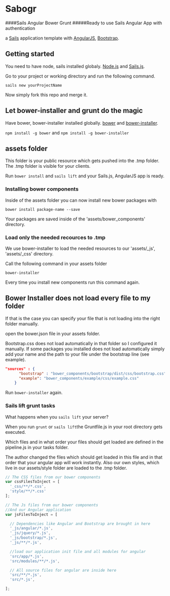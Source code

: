 # Sabogr
####Sails Angular Bower Grunt
#####Ready to use Sails Angular App with authentication

a [Sails](http://sailsjs.org) application template
with [AngularJS](https://angularjs.org/), [Bootstrap](http://getbootstrap.com/).

## Getting started

You need to have node, sails installed globaly.
[Node.js](https://nodejs.org/en/) and [Sails.js](http://sailsjs.org/).

Go to your project or working directory and run the following command.

`sails new yourProjectName`

Now simply fork this repo and merge it.

## Let bower-installer and grunt do the magic

Have bower, bower-installer installed globally.
[bower](http://bower.io/) and [bower-installer](https://github.com/blittle/bower-installer).

`npm install -g bower` and `npm install -g bower-installer`

## assets folder

This folder is your public resource which gets pushed into the .tmp folder.
The .tmp folder is visible for your clients.

Run `bower install` and `sails lift` and your Sails.js, AngularJS app is ready.

### Installing bower components

Inside of the assets folder you can now install new bower packages with

`bower install package-name --save`

Your packages are saved inside of the 'assets/bower_components' directory.

### Load only the needed recources to .tmp

We use bower-installer to load the needed resources to our 'assets/_js', 'assets/_css' directory.

Call the following command in your assets folder

`bower-installer`

Every time you install new components run this command again.

## Bower Installer does not load every file to my folder

If that is the case you can specify your file that is not loading into the right folder manually.

open the bower.json file in your assets folder.

Bootstrap.css does not load automatically in that folder so I configured it manually.
If some packages you installed does not load automatically simply add your name and
the path to your file under the bootstrap line (see example).
```json
"sources" : {
      "bootstrap" : "bower_components/bootstrap/dist/css/bootstrap.css",
      "example": "bower_components/example/css/example.css"
    }
```

Run `bower-installer` again.

### Sails lift grunt tasks

What happens when you `sails lift` your server?

When you run `grunt` or `sails lift`the Gruntfile.js in your root directory gets executed.

Which files and in what order your files should get loaded are defined in the pipeline.js in your tasks folder.

The author changed the files which should get loaded in this file and in that order that your angular app will work instantly. Also our own styles, which live in our assets/style folder are loaded to the .tmp folder.

```js
// The CSS files from our bower components
var cssFilesToInject = [
  '_css/**/*.css',
  'style/**/*.css'
];

// The Js files from our bower components
//And our Angular application
var jsFilesToInject = [

  // Dependencies like Angular and Bootstrap are brought in here
  '_js/angular/*.js',
  '_js/jquery/*.js',
  '_js/bootstrap/*.js',
  '_js/**/*.js',

  //load our application init file and all modules for angular
  'src/app/*.js',
  'src/modules/**/*.js',

  // All source files for angular are inside here
  'src/**/*.js',
  'src/*.js',

];
```

